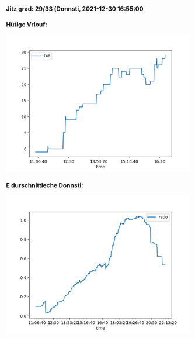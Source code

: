 ### Jitz grad: 29/33 (Donnsti, 2021-12-30 16:55:00

### Hütige Vrlouf:
![Graph](Today.png)

### E durschnittleche Donnsti:
![Graph](Donnsti.png)